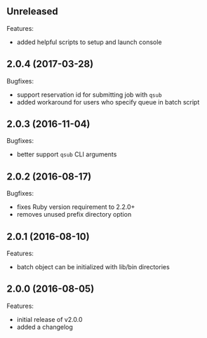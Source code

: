 ## Unreleased

Features:

  - added helpful scripts to setup and launch console

## 2.0.4 (2017-03-28)

Bugfixes:

  - support reservation id for submitting job with `qsub`
  - added workaround for users who specify queue in batch script

## 2.0.3 (2016-11-04)

Bugfixes:

  - better support `qsub` CLI arguments

## 2.0.2 (2016-08-17)

Bugfixes:

  - fixes Ruby version requirement to 2.2.0+
  - removes unused prefix directory option

## 2.0.1 (2016-08-10)

Features:

  - batch object can be initialized with lib/bin directories

## 2.0.0 (2016-08-05)

Features:

  - initial release of v2.0.0
  - added a changelog
